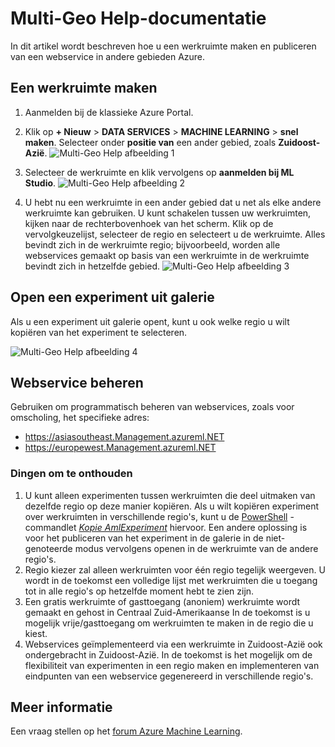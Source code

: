 <properties
   pageTitle="Multi-Geo Help-documentatie van | Microsoft Azure"
   description="Informatie over hoe een werkruimte maken en publiceren van een webservice in een Azure-regio van de Zuid-centraal Verenigde Staten (SCUS) verschillende Azure regio."
   services="machine-learning"
   documentationCenter=""
   authors="tedway"
   manager="jhubbard"
   editor="rmca14"
   tags=""/>

<tags
   ms.service="machine-learning"
   ms.devlang="na"
   ms.topic="article"
   ms.tgt_pltfrm="na"
   ms.workload="na"
   ms.date="08/16/2016"
   ms.author="tedway; neerajkh"/>

# <a name="multi-geo-help-documentation"></a>Multi-Geo Help-documentatie

In dit artikel wordt beschreven hoe u een werkruimte maken en publiceren van een webservice in andere gebieden Azure.

## <a name="create-a-workspace"></a>Een werkruimte maken

1. Aanmelden bij de klassieke Azure Portal.

2.  Klik op **+ Nieuw** > **DATA SERVICES** > **MACHINE LEARNING** > **snel maken**.  Selecteer onder **positie van** een ander gebied, zoals **Zuidoost-Azië**.
![Multi-Geo Help afbeelding 1][1]
3. Selecteer de werkruimte en klik vervolgens op **aanmelden bij ML Studio**.
![Multi-Geo Help afbeelding 2][2]

4. U hebt nu een werkruimte in een ander gebied dat u net als elke andere werkruimte kan gebruiken. U kunt schakelen tussen uw werkruimten, kijken naar de rechterbovenhoek van het scherm. Klik op de vervolgkeuzelijst, selecteer de regio en selecteert u de werkruimte. Alles bevindt zich in de werkruimte regio; bijvoorbeeld, worden alle webservices gemaakt op basis van een werkruimte in de werkruimte bevindt zich in hetzelfde gebied.
![Multi-Geo Help afbeelding 3][3]

## <a name="open-an-experiment-from-gallery"></a>Open een experiment uit galerie

Als u een experiment uit galerie opent, kunt u ook welke regio u wilt kopiëren van het experiment te selecteren.

![Multi-Geo Help afbeelding 4][4a]

## <a name="web-service-management"></a>Webservice beheren

Gebruiken om programmatisch beheren van webservices, zoals voor omscholing, het specifieke adres:
- https://asiasoutheast.Management.azureml.NET
- https://europewest.Management.azureml.NET

### <a name="things-to-note"></a>Dingen om te onthouden

1.  U kunt alleen experimenten tussen werkruimten die deel uitmaken van dezelfde regio op deze manier kopiëren. Als u wilt kopiëren experiment over werkruimten in verschillende regio's, kunt u de [PowerShell](http://aka.ms/amlps) -commandlet [*Kopie AmlExperiment*](https://github.com/hning86/azuremlps/blob/master/README.md#copy-amlexperiment) hiervoor. Een andere oplossing is voor het publiceren van het experiment in de galerie in de niet-genoteerde modus vervolgens openen in de werkruimte van de andere regio's.
2.  Regio kiezer zal alleen werkruimten voor één regio tegelijk weergeven. U wordt in de toekomst een volledige lijst met werkruimten die u toegang tot in alle regio's op hetzelfde moment hebt te zien zijn.  
3.  Een gratis werkruimte of gasttoegang (anoniem) werkruimte wordt gemaakt en gehost in Centraal Zuid-Amerikaanse In de toekomst is u mogelijk vrije/gasttoegang om werkruimten te maken in de regio die u kiest.  
4.  Webservices geïmplementeerd via een werkruimte in Zuidoost-Azië ook ondergebracht in Zuidoost-Azië. In de toekomst is het mogelijk om de flexibiliteit van experimenten in een regio maken en implementeren van eindpunten van een webservice gegenereerd in verschillende regio's.  

## <a name="more-information"></a>Meer informatie

Een vraag stellen op het [forum Azure Machine Learning](https://social.msdn.microsoft.com/Forums/azure/home?forum=MachineLearning).

<!--Image references-->
[1]: ./media/machine-learning-multi-geo/multi-geo_1.png
[2]: ./media/machine-learning-multi-geo/multi-geo_2.png
[3]: ./media/machine-learning-multi-geo/multi-geo_3.png
[4a]: ./media/machine-learning-multi-geo/multi-geo_4a.png
